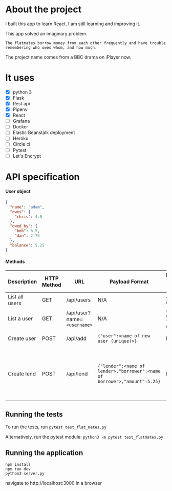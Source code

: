 # About the project

I built this app to learn React. I am still learning and improving it.

This app solved an imaginary problem.

```
The flatmates borrow money from each other frequently and have trouble remembering who owes whom, and how much.
```

The project name comes from a BBC drama on iPlayer now.

# It uses

- [x] python 3
- [x] Flask
- [x] Rest api
- [x] Pipenv
- [x] React
- [ ] Grafana
- [ ] Docker
- [ ] Elastic Beanstalk deployment
- [ ] Heroku
- [ ] Circle ci
- [ ] Pytest
- [ ] Let's Encrypt

# API specification

#### User object

```json
{
  "name": "adam",
  "owes": {
    "chris": 4.0
  },
  "owed_by": {
    "bob": 6.5,
    "dan": 2.75
  },
  "balance": 5.25
}
```

#### Methods

| Description    | HTTP Method | URL                         | Payload Format                                                            | Response w/o Payload         | Response w/ Payload                                                             |
| -------------- | ----------- | --------------------------- | ------------------------------------------------------------------------- | ---------------------------- | ------------------------------------------------------------------------------- |
| List all users | GET         | /api/users                  | N/A                                                                       | `<all users>`                |
| List a user    | GET         | /api/user?name=`<username>` | N/A                                                                       | `<User object for the user>` |
| Create user    | POST        | /api/add                    | `{"user":<name of new user (unique)>}`                                    | N/A                          | `<User object for new user>`                                                    |
| Create lend    | POST        | /api/lend                   | `{"lender":<name of lender>,"borrower":<name of borrower>,"amount":5.25}` | N/A                          | `{"users":<updated User objects for <lender> and <borrower> (sorted by name)>}` |

## Running the tests

To run the tests, run `pytest test_flat_mates.py`

Alternatively, run the pytest module:
`python3 -m pytest test_flatmates.py`

## Running the application

```
npm install
npm run dev
python3 server.py
```
navigate to http://localhost:3000 in a browser

